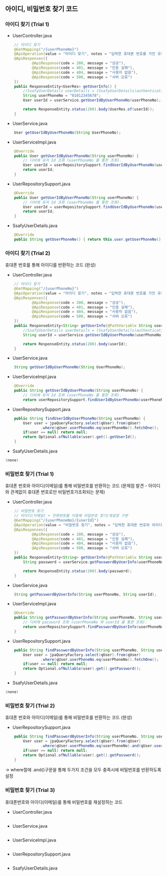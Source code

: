 ## 아이디, 비밀번호 찾기 코드



### 아이디 찾기 (Trial 1)

- UserController.java

```java
	// 아이디 찾기
	@GetMapping("/{userPhoneNo}")
	@ApiOperation(value = "아이디 찾기", notes = "입력한 휴대폰 번호를 가진 유저의 아이디 정보를 응답한다.")
	@ApiResponses({
			@ApiResponse(code = 200, message = "성공"),
			@ApiResponse(code = 401, message = "인증 실패"),
			@ApiResponse(code = 404, message = "사용자 없음"),
			@ApiResponse(code = 500, message = "서버 오류")
	})
	public ResponseEntity<UserRes> getUserInfo() {
		//SsafyUserDetails userDetails = (SsafyUserDetails)authentication.getDetails();
		String userPhoneNo = "01012345678";
		User userId = userService.getUserIdByUserPhoneNo(userPhoneNo);

		return ResponseEntity.status(200).body(UserRes.of(userId));
	}
```

- UserService.java

```java
	User getUserIdByUserPhoneNo(String UserPhoneNo);
```

- UserServiceImpl.java

```java
	@Override
	public User getUserIdByUserPhoneNo(String userPhoneNo) {
		// 디비에 유저 Id 조회 (userPhoneNo 를 통한 조회).
		User userId = userRepositorySupport.findUserIdByUserPhoneNo(userPhoneNo).get();
		return userId;
	}
```

- UserRepositorySupport.java

```java
	@Override
	public User getUserIdByUserPhoneNo(String userPhoneNo) {
		// 디비에 유저 Id 조회 (userPhoneNo 를 통한 조회).
		User userId = userRepositorySupport.findUserIdByUserPhoneNo(userPhoneNo).get();
		return userId;
	}
```

- SsafyUserDetails.java

```java
	@Override
	public String getUserPhoneNo() { return this.user.getUserPhoneNo();	}
```





### 아이디 찾기 (Trial 2)

휴대폰 번호를 통해 아이디를 반환하는 코드 (완성)

- UserController.java

```java
	// 아이디 찾기
	@GetMapping("/{userPhoneNo}")
	@ApiOperation(value = "아이디 찾기", notes = "입력한 휴대폰 번호를 가진 유저의 아이디 정보를 응답한다.")
	@ApiResponses({
			@ApiResponse(code = 200, message = "성공"),
			@ApiResponse(code = 401, message = "인증 실패"),
			@ApiResponse(code = 404, message = "사용자 없음"),
			@ApiResponse(code = 500, message = "서버 오류")
	})
	public ResponseEntity<String> getUserInfo(@PathVariable String userPhoneNo) {
		//SsafyUserDetails userDetails = (SsafyUserDetails)authentication.getDetails();
		String userId = userService.getUserIdByUserPhoneNo(userPhoneNo);

		return ResponseEntity.status(200).body(userId);
	}
```

- UserService.java

```java
	String getUserIdByUserPhoneNo(String UserPhoneNo);
```

- UserServiceImpl.java

```java
	@Override
	public String getUserIdByUserPhoneNo(String userPhoneNo) {
		// 디비에 유저 Id 조회 (userPhoneNo 를 통한 조회).
		return userRepositorySupport.findUserIdByUserPhoneNo(userPhoneNo);
```

- UserRepositorySupport.java

```java
    public String findUserIdByUserPhoneNo(String userPhoneNo) {
        User user = jpaQueryFactory.select(qUser).from(qUser)
                .where(qUser.userPhoneNo.eq(userPhoneNo)).fetchOne();
        if(user == null) return null;
        return Optional.ofNullable(user).get().getUserId();
    }
```

- SsafyUserDetails.java

```java
(none)
```





### 비밀번호 찾기 (Trial 1)

휴대폰 번호와 아이디(이메일)를 통해 비밀번호를 반환하는 코드 (문제점 발견 - 아이디와 관계없이 휴대폰 번호로만 비밀번호가조회되는 문제)

- UserController.java

```java
	// 비밀번호 찾기
	// 아이디(이메일) + 전화번호를 이용해 비밀번호 찾기/재설정 구현
	@GetMapping("/{userPhoneNo}/{userId}")
	@ApiOperation(value = "비밀번호 찾기", notes = "입력한 휴대폰 번호와 아이디(이메일)를 가진 유저의 비밀번호 정보를 응답한다.")
	@ApiResponses({
			@ApiResponse(code = 200, message = "성공"),
			@ApiResponse(code = 401, message = "인증 실패"),
			@ApiResponse(code = 404, message = "사용자 없음"),
			@ApiResponse(code = 500, message = "서버 오류")
	})
	public ResponseEntity<String> getUserInfo(@PathVariable String userPhoneNo, @PathVariable String userId) {
		String password = userService.getPasswordByUserInfo(userPhoneNo, userId);

		return ResponseEntity.status(200).body(password);
	}
```

- UserService.java

```java
	String getPasswordByUserInfo(String userPhoneNo, String userId);
```

- UserServiceImpl.java

```java
	@Override
	public String getPasswordByUserInfo(String userPhoneNo, String userId) {
		// 디비에 password 조회 (userPhoneNo 와 userId 를 통한 조회).
		return userRepositorySupport.findPasswordByUserInfo(userPhoneNo, userId);
	}
```

- UserRepositorySupport.java

```java
    public String findPasswordByUserInfo(String userPhoneNo, String userId) {
        User user = jpaQueryFactory.select(qUser).from(qUser)
                .where(qUser.userPhoneNo.eq(userPhoneNo)).fetchOne();
        if(user == null) return null;
        return Optional.ofNullable(user).get().getPassword();
    }
```

- SsafyUserDetails.java

```java
(none)
```





### 비밀번호 찾기 (Trial 2)

휴대폰 번호와 아이디(이메일)를 통해 비밀번호를 반환하는 코드 (완성)

- UserRepositorySupport.java

```java
    public String findPasswordByUserInfo(String userPhoneNo, String userId) {
        User user = jpaQueryFactory.select(qUser).from(qUser)
                .where(qUser.userPhoneNo.eq(userPhoneNo).and(qUser.userId.eq(userId))).fetchOne();
        if(user == null) return null;
        return Optional.ofNullable(user).get().getPassword();
    }
```

-> where절에 .and()구문을 통해 두가지 조건을 모두 충족시에 비밀번호를 반환하도록 설정





### 비밀번호 찾기 (Trial 3)

휴대폰번호와 아이디(이메일)를 통해 비밀번호를 재설정하는 코드

- UserController.java

```java

```

- UserService.java

```java

```

- UserServiceImpl.java

```java

```

- UserRepositorySupport.java

```java

```

- SsafyUserDetails.java

```java

```
